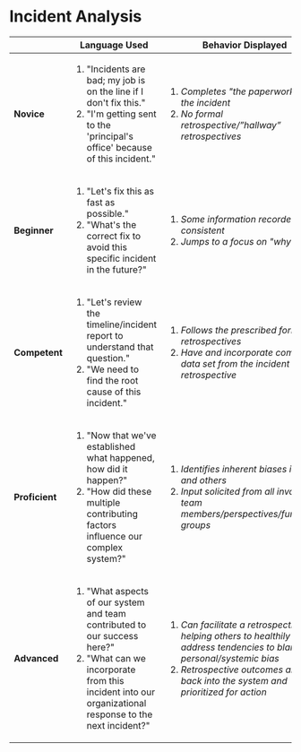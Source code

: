 # Incident Analysis

|        | Language Used        | Behavior Displayed |
| ------ | -------------------- | ------------------ |
| **Novice** | <ol><li>"Incidents are bad; my job is on the line if I don't fix this."</li> <li>"I'm getting sent to the 'principal's office' because of this incident."</li></ol> | <ol><li>_Completes "the paperwork" after the incident_</li><li>_No formal retrospective/”hallway” retrospectives_</li></ol> |
| **Beginner** | <ol><li>"Let's fix this as fast as possible."</li><li>"What's the correct fix to avoid this specific incident in the future?"</li></ol> | <ol><li>_Some information recorded; not consistent_</li> <li>_Jumps to a focus on "why?"_</li></ol> |
| **Competent** | <ol><li>"Let's review the timeline/incident report to understand that question."</li> <li>"We need to find the root cause of this incident."</li></ol> | <ol><li>_Follows the prescribed format for retrospectives_</li> <li>_Have and incorporate complete data set from the incident into the retrospective_</li></ol> |
| **Proficient** | <ol><li>"Now that we've established what happened, how did it happen?"</li> <li>"How did these multiple contributing factors influence our complex system?"</li></ol> | <ol><li>_Identifies inherent biases in self and others_</li> <li>_Input solicited from all involved team members/perspectives/functional groups_</li></ol> |
| **Advanced** | <ol><li>"What aspects of our system and team contributed to our success here?"</li> <li>"What can we incorporate from this incident into our organizational response to the next incident?"</li></ol> | <ol><li>_Can facilitate a retrospective by helping others to healthily address tendencies to blame and personal/systemic bias_</li> <li>_Retrospective outcomes are fed back into the system and prioritized for action_</li></ol> |


